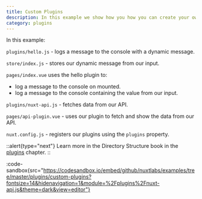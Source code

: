 ```yaml
---
title: Custom Plugins
description: In this example we show how you how you can create your own plugin
category: plugins
---
```


In this example:

`plugins/hello.js` - logs a message to the console with a dynamic message.

`store/index.js` - stores our dynamic message from our input.

`pages/index.vue` uses the hello plugin to:

- log a message to the console on mounted.
- log a message to the console containing the value from our input.

`plugins/nuxt-api.js` - fetches data from our API.

`pages/api-plugin.vue` - uses our plugin to fetch and show the data from our API.

`nuxt.config.js` - registers our plugins using the `plugins` property.

::alert{type="next"}
Learn more in the Directory Structure book in the [plugins](/docs/directory-structure/plugins#inject-in-root--context) chapter.
::

:code-sandbox{src="https://codesandbox.io/embed/github/nuxtlabs/examples/tree/master/plugins/custom-plugins?fontsize=14&hidenavigation=1&module=%2Fplugins%2Fnuxt-api.js&theme=dark&view=editor"}
